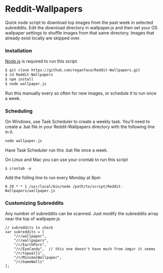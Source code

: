 # Reddit-Wallpapers
Quick node script to download top images from the past week in selected subreddits.  Edit the download directory in wallpaper.js and then set your OS wallpaper settings to shuffle images from that same directory.  Images that already exist locally are skipped over.

### Installation

[Node.js](https://nodejs.org/) is required to run this script.

```sh
$ git clone https://github.com/reganface/Reddit-Wallpapers.git
$ cd Reddit-Wallpapers
$ npm install
$ node wallpaper.js
```

Run this manually every so often for new images, or schedule it to run once a week.

### Scheduling
On Windows, use Task Scheduler to create a weekly task.  You'll need to create a .bat file in your Reddit-Wallpapers directory with the following line in it.

```sh
node wallpaper.js
```

Have Task Scheduler run this .bat file once a week.

On Linux and Mac you can use your crontab to run this script

```
$ crontab -e
```
Add the folling line to run every Monday at 8pm

```
0 20 * * 1 /usr/local/bin/node /path/to/script/Reddit-Wallpapers/wallpaper.js
```

### Customizing Subreddits

Any number of subreddits can be scanned.  Just modify the subreddits array near the top of wallpaper.js
```
// subreddits to check
var subreddits = [
	"/r/wallpaper",
	"/r/wallpapers",
	"/r/EarthPorn",
	"/r/EyeCandy",	// this one doesn't have much from imgur it seems
	"/r/topwalls",
	"/r/MinimalWallpaper",
	"/r/GameWalls"
];
```
